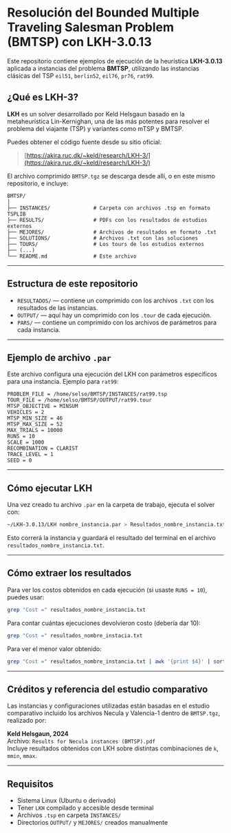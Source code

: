 # Resolución del Bounded Multiple Traveling Salesman Problem (BMTSP) con LKH-3.0.13

Este repositorio contiene ejemplos de ejecución de la heurística **LKH-3.0.13** aplicada a instancias del problema **BMTSP**, utilizando las instancias clásicas del TSP  `eil51`, `berlin52`, `eil76`, `pr76`, `rat99`.

## ¿Qué es LKH-3?

**LKH** es un solver desarrollado por Keld Helsgaun basado en la metaheurística Lin-Kernighan, una de las más potentes para resolver el problema del viajante (TSP) y variantes como mTSP y BMTSP.

Puedes obtener el código fuente desde su sitio oficial:

> [https://akira.ruc.dk/~keld/research/LKH-3/](https://akira.ruc.dk/~keld/research/LKH-3/)

El archivo comprimido `BMTSP.tgz` se descarga desde allí, o en este mismo repositorio, e incluye:

```
BMTSP/
│
├── INSTANCES/              # Carpeta con archivos .tsp en formato TSPLIB
├── RESULTS/                # PDFs con los resultados de estudios externos
├── MEJORES/                # Archivos de resultados en formato .txt
├── SOLUTIONS/              # Archivos .txt con las soluciones
├── TOURS/                  # Los tours de los estudios externos
├── (...) 
└── README.md               # Este archivo
```
---

## Estructura de este repositorio

- `RESULTADOS/` — contiene un comprimido con los archivos `.txt` con los resultados de las instancias.
- `OUTPUT/` — aquí hay un comprimido con los `.tour` de cada ejecución.
- `PARS/` — contiene un comprimido con los archivos de parámetros para cada instancia.

---

## Ejemplo de archivo `.par`

Este archivo configura una ejecución del LKH con parámetros específicos para una instancia. Ejemplo para `rat99`:

```text
PROBLEM_FILE = /home/selso/BMTSP/INSTANCES/rat99.tsp
TOUR_FILE = /home/selso/BMTSP/OUTPUT/rat99.tour
MTSP_OBJECTIVE = MINSUM
VEHICLES = 2
MTSP_MIN_SIZE = 46
MTSP_MAX_SIZE = 52
MAX_TRIALS = 10000
RUNS = 10
SCALE = 1000
RECOMBINATION = CLARIST
TRACE_LEVEL = 1
SEED = 0
```

---

## Cómo ejecutar LKH

Una vez creado tu archivo `.par` en la carpeta de trabajo, ejecuta el solver con:

```bash
~/LKH-3.0.13/LKH nombre_instancia.par > Resultados_nombre_instancia.txt
```

Esto correrá la instancia y guardará el resultado del terminal en el archivo `resultados_nombre_instancia.txt`.

---

## Cómo extraer los resultados

Para ver los costos obtenidos en cada ejecución (si usaste `RUNS = 10`), puedes usar:

```bash
grep "Cost =" resultados_nombre_instancia.txt
```

Para contar cuántas ejecuciones devolvieron costo (debería dar 10):

```bash
grep "Cost =" resultados_nombre_instacia.txt
```

Para ver el menor valor obtenido:

```bash
grep "Cost =" resultados_nombre_instancia.txt | awk '{print $4}' | sort -n | head -1
```

---

## Créditos y referencia del estudio comparativo

Las instancias y configuraciones utilizadas están basadas en el estudio comparativo incluido los archivos Necula y Valencia-1 dentro de `BMTSP.tgz`, realizado por:

**Keld Helsgaun, 2024**  
Archivo: `Results for Necula instances (BMTSP).pdf`  
Incluye resultados obtenidos con LKH sobre distintas combinaciones de `k`, `mmin`, `mmax`.

---

## Requisitos

- Sistema Linux (Ubuntu o derivado)
- Tener `LKH` compilado y accesible desde terminal
- Archivos `.tsp` en carpeta `INSTANCES/`
- Directorios `OUTPUT/` y `MEJORES/` creados manualmente
